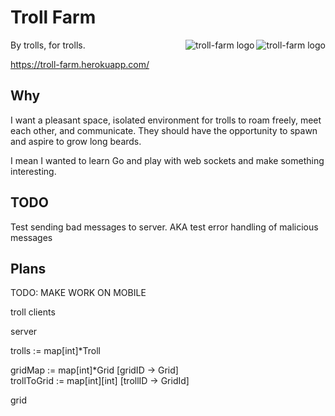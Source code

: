 Troll Farm
====================
<img src="https://troll-farm.herokuapp.com/static/img/other-troll.gif"
 alt="troll-farm logo" title="A real troll" align="right" />
<img src="https://troll-farm.herokuapp.com/static/img/other-troll.gif"
 alt="troll-farm logo" title="A real troll" align="right" />

By trolls, for trolls.

<https://troll-farm.herokuapp.com/>

Why
----
I want a pleasant space, isolated environment for trolls to roam freely, meet each other, and communicate.  They should have the opportunity to spawn and aspire to grow long beards.

I mean I wanted to learn Go and play with web sockets and make something interesting.


TODO
---
Test sending bad messages to server.
AKA test error handling of malicious messages


Plans
---

TODO: MAKE WORK ON MOBILE




troll clients

server
	
trolls 		 := map[int]*Troll

gridMap  	 := map[int]*Grid 	[gridID  -> Grid]	
trollToGrid  := map[int][int]	[trollID -> GridId]





grid

















